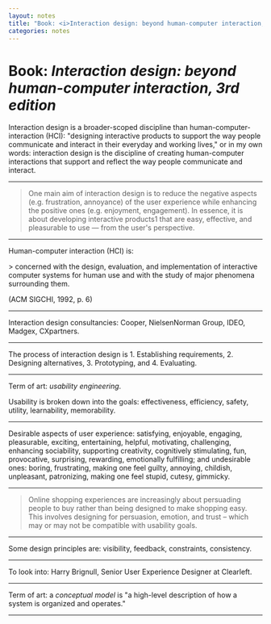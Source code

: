 ```yaml
---
layout: notes
title: "Book: <i>Interaction design: beyond human-computer interaction, 3rd edition</i>"
categories: notes
---
```


# Book: _Interaction design: beyond human-computer interaction, 3rd edition_

Interaction design is a broader-scoped discipline than human-computer-interaction (HCI): "designing interactive products to support the way people communicate and interact in their everyday and working lives," or in my own words: interaction design is the discipline of creating human-computer interactions that support and reflect the way people communicate and interact.

* * *

> One main aim of interaction design is to reduce the negative aspects (e.g. frustration, annoyance) of the user experience while enhancing the positive ones (e.g. enjoyment, engagement). In essence, it is about developing interactive products1 that are easy, effective, and pleasurable to use — from the user's perspective.

* * *

Human-computer interaction (HCI) is:
<p delete-line/>
> concerned with the design, evaluation, and implementation of interactive computer systems for human use and with the study of major phenomena surrounding them.
<p delete-line/>
(ACM SIGCHI, 1992, p. 6)

* * *

Interaction design consultancies: Cooper, NielsenNorman Group, IDEO, Madgex, CXpartners.

* * *

The process of interaction design is 1. Establishing requirements, 2. Designing alternatives, 3. Prototyping, and 4. Evaluating.

* * *

Term of art: _usability engineering_.

Usability is broken down into the goals: effectiveness, efficiency, safety, utility, learnability, memorability.

* * *

Desirable aspects of user experience: satisfying, enjoyable, engaging, pleasurable, exciting, entertaining, helpful, motivating, challenging, enhancing sociability, supporting creativity, cognitively stimulating, fun, provocative, surprising, rewarding, emotionally fulfilling; and undesirable ones: boring, frustrating, making one feel guilty, annoying, childish, unpleasant, patronizing, making one feel stupid, cutesy, gimmicky.

* * *

> Online shopping experiences are increasingly about persuading people to buy rather than being designed to make shopping easy. This involves designing for persuasion, emotion, and trust – which may or may not be compatible with usability goals.

* * *

Some design principles are: visibility, feedback, constraints, consistency.

* * *

To look into: Harry Brignull, Senior User Experience Designer at Clearleft.

* * *

Term of art: a _conceptual model_ is "a high-level description of how a system is organized and operates."

<hr asterism>